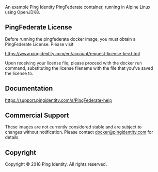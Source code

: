 An example Ping Identity PingFederate container, running in Alpine Linux using OpenJDK8.

## PingFederate License
Before running the pingfederate docker image, you must obtain a PingFederate License. Please visit:

https://www.pingidentity.com/en/account/request-license-key.html

Upon receiving your license file, please proceed with the docker run command, substituting the license filename with the file that you've saved the license to.

## Documentation
https://support.pingidentity.com/s/PingFederate-help

## Commercial Support
These images are not currently considered stable and are subject to changes without notification.
Please contact docker@pingidentity.com for details

## Copyright
Copyright © 2018 Ping Identity. All rights reserved.